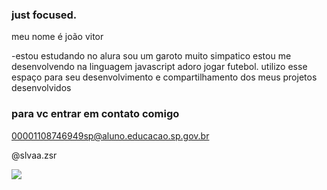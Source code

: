 ### just focused. 

meu nome é joão vitor 

-estou estudando no alura
sou um garoto muito simpatico 
estou me desenvolvendo na linguagem javascript
adoro jogar futebol.
utilizo esse espaço para seu desenvolvimento e compartilhamento dos meus projetos desenvolvidos

### para vc entrar em contato comigo 

00001108746949sp@aluno.educacao.sp.gov.br

@slvaa.zsr

![](https://media1.tenor.com/m/K8SUeBC9juIAAAAC/troll-face.gif)

